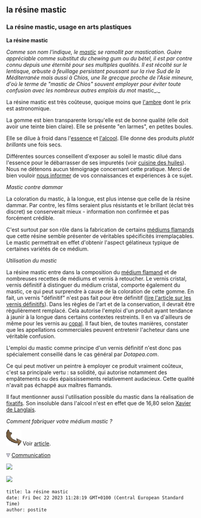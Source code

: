 ## la résine mastic
### La résine mastic, usage en arts plastiques
 **La résine mastic**  

_Comme son nom l'indique, le [mastic](mastic.html) se ramollit par mastication. Guère appréciable comme substitut du chewing gum ou du bétel, il est par contre connu depuis une éternité pour ses multiples qualités. Il est récolté sur le lentisque, arbuste à feuillage persistant poussant sur la rive Sud de la Méditerranée mais aussi à Chios, une île grecque proche de l'Asie mineure, d'où le terme de "mastic de Chios" souvent employer pour éviter toute confusion avec les nombreux autres emplois du mot_ mastic_._

La résine mastic est très coûteuse, quoique moins que [l'ambre](resinessolach.html#lambre) dont le prix est astronomique.

La gomme est bien transparente lorsqu'elle est de bonne qualité (elle doit avoir une teinte bien claire). Elle se présente "en larmes", en petites boules.

Elle se dilue à froid dans l'[essence](essences.html) et [l'alcool](alcools.html). Elle donne des produits _plutôt brillants_ une fois secs.

Différentes sources conseillent d'exposer au soleil le mastic dilué dans l'essence pour le débarrasser de ses impuretés (voir [cuisine des huiles](cuisinedeshuiles.html)). Nous ne détenons aucun témoignage concernant cette pratique. Merci de bien vouloir [nous informer](ecrire.html) de vos connaissances et expériences à ce sujet.

_Mastic contre dammar_

La coloration du mastic, à la longue, est plus intense que celle de la résine dammar. Par contre, les films seraient plus résistants et le brillant (éclat très discret) se conserverait mieux - information non confirmée et pas forcément crédible.

C'est surtout par son rôle dans la fabrication de certains [médiums flamands](mediumflamand.html) que cette résine semble présenter de véritables spécificités irremplaçables. Le mastic permettrait en effet d'obtenir l'aspect gélatineux typique de certaines variétés de ce médium.

_Utilisation du mastic_

La résine mastic entre dans la composition du [médium flamand](mediumspourlhuile.html) et de nombreuses recettes de médiums et vernis à retoucher. Le vernis cristal, vernis définitif à distinguer du médium cristal, comporte également du mastic, ce qui peut surprendre à cause de la coloration de cette gomme. En fait, un vernis "définitif" n'est pas fait pour être définitif ([lire l'article sur les vernis définitifs](vernisdefinitifs.html)). Dans les règles de l'art et de la conservation, il devrait être régulièrement remplacé. Cela autorise l'emploi d'un produit ayant tendance à jaunir à la longue dans certains contextes restreints. Il en va d'ailleurs de même pour les vernis au [copal](resinessolach.html#lescopals). Il faut bien, de toutes manières, constater que les appellations commerciales peuvent entretenir l'acheteur dans une véritable confusion.

L'emploi du mastic comme principe d'un vernis définitif n'est donc pas spécialement conseillé dans le cas général par _Dotapea.com_.

Ce qui peut motiver un peintre à employer ce produit vraiment coûteux, c'est sa principale vertu : sa solidité, qui autorise notamment des empâtements ou des épaississements relativement audacieux. Cette qualité n'avait pas échappé aux maîtres flamands.

Il faut mentionner aussi l'utilisation possible du mastic dans la réalisation de [fixatifs](fixatifs.html). Son insoluble dans l'alcool n'est en effet que de 16,80 selon [Xavier de Langlais](livres.html#langlais).

_Comment fabriquer votre médium mastic ?_

[![](images/fleche2.gif)](mediummastic.html) Voir [article](mediummastic.html).



![](images/flechebas.gif) [Communication](http://www.artrealite.com/annonceurs.htm) 

[![](https://cbonvin.fr/sites/regie.artrealite.com/visuels/campagne1.png)](index-2.html#20131014)

![](https://cbonvin.fr/sites/regie.artrealite.com/visuels/campagne2.png)
```
title: la résine mastic
date: Fri Dec 22 2023 11:28:19 GMT+0100 (Central European Standard Time)
author: postite
```
